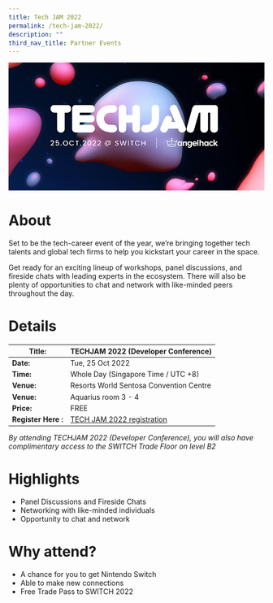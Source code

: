 ```yaml
---
title: Tech JAM 2022
permalink: /tech-jam-2022/
description: ""
third_nav_title: Partner Events
---
```

![Tech Jam 2022 at SWITCH](/images/Tech%20Jam.png)
# About
Set to be the tech-career event of the year, we’re bringing together tech talents and global tech firms to help you kickstart your career in the space.

Get ready for an exciting lineup of workshops, panel discussions, and fireside chats with leading experts in the ecosystem. There will also be plenty of opportunities to chat and network with like-minded peers throughout the day.

# Details

| **Title:** |**TECHJAM 2022 (Developer Conference)** |
| -------- | -------- |
|**Date:** | Tue, 25 Oct 2022 |
| **Time:** | Whole Day (Singapore Time / UTC +8) |
|**Venue:** | Resorts World Sentosa Convention Centre |
|**Venue:** | Aquarius room 3 - 4 |
|**Price:** | FREE |
|**Register Here :** | [TECH JAM 2022 registration](https://www.eventbrite.com/e/techjam-2022-tickets-420043079157) |

*By attending TECHJAM 2022 (Developer Conference), you will also have complimentary access to the SWITCH Trade Floor on level B2*

# Highlights
* Panel Discussions and Fireside Chats
* Networking with like-minded individuals
* Opportunity to chat and network 

# Why attend?
* A chance for you to get Nintendo Switch 
* Able to make new connections 
* Free Trade Pass to SWITCH 2022